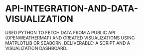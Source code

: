 # API-INTEGRATION-AND-DATA-VISUALIZATION
USED PYTHON TO FETCH DATA FROM A PUBLIC API (OPENWEATHERMAP) AND CREATED VISUALIZATIONS USING MATPLOTLIB OR SEABORN.   DELIVERABLE: A SCRIPT AND A VISUALIZATION DASHBOARD.
